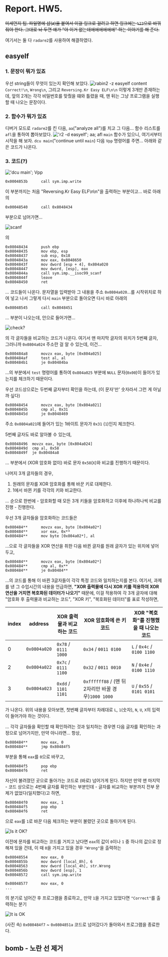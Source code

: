 # Report. HW5.

~~미세먼지 팁. 파일명에 샵(`#`)을 붙여서 이걸 링크로 걸려고 하면 링크에는 `%23`으로 바꿔줘야 한다. 그대로 놔 두면 얘가 "야 이거 없는데에에에에에에" 하는 이야기를 해 준다.~~

여기서는 둘 다 `radare2`를 사용하여 해결하였다.

## easyelf

### 1. 문장이 뭐가 있죠

우선 string들이 무엇이 있는지 확인해 보았다. ![`rabin2 -z easyelf` content](./easyelf_screenshots/easyelf_%231.png) `Correct!\n`, `Wrong\n`, 그리고 `Reversing.Kr Easy ELF\n\n` 이렇게 3개만 존재하는데, 앞의 2개는 각각 비밀번호를 맞췄을 떄와 틀렸을 때, 맨 뒤는 그냥 프로그램을 실행할 때 나오는 문장이다.

### 2. 함수가 뭐가 있죠

디버거 모드로 `radare2`를 킨 다음, `aa`("analyze all")를 치고 그 다음... 함수 리스트를 `afl`을 통하여 뽑아보았다. !['r2 -d easyelf'; aa; afl](./easyelf_screenshots/easyelf_%232.png) `main` 함수가 있으니, 여기서부터 시작을 해 보자. `dcu main`("continue until `main`) 다음 `Vpp` 명령어를 주면... 아래와 같은 코드가 나온다.

### 3. 코드(?)

!['dcu main'; Vpp](./easyelf_screenshots/easyelf_%234.png)

    0x0004853b      call sym.imp.write

이 부분까지는 처음 "Reversing.Kr Easy ELF\n\n"을 출력하는 부분이고... 바로 아래의

    0x00048540      call 0x8048434
    
부분으로 넘어가면...

![scanf](./easyelf_screenshots/easyelf_%236.png)

의

    0x08048434      push ebp
    0x08048435      mov ebp, esp
    0x08048437      sub esp, 0x18
    0x0804843a      mov eax, 0x8048650
    0x0804843f      mov dword [esp + 4], 0x804a020
    0x08048447      mov dword, [esp], eax
    0x0804844a      call sym.imp.__isoc99_scanf
    0x0804844f      leave
    0x08048450      ret
    
... 코드들이 나온다. 문자열을 입력받아 그 내용을 주소 `0x0804a020`...를 시작위치로 하여 넣고 나서 그렇게 다시 `main` 부분으로 돌아오면 다시 바로 아래의 

    0x08048545      call 0x8048451
    
... 부분이 나오는데, 안으로 들어가면...

![check?](./easyelf_screenshots/easyelf_%238.png)

의 각 글자들을 비교하는 코드가 나온다. 여기서 맨 마지막 글자의 위치가 5번째 글자, 그러니까 `0x0804a024` 주소란 걸 알 수 있는데, 이건...

    0x080484a8      movzx eax, byte [0x804a025]
    0x080484af      test al, al
    0x080484b1      je 0x80484ba
    
...의 부분에서 `test` 명령어를 통하여 `0x804a025` 부분에 `NULL` 문자(`0x00`)이 들어가 있는지를 체크하기 때문이다.

우선 코드상으로는 두번째 글자부터 확인을 하는데, (이 문자'만' 숫자라서 그런 게 아닐까 싶다)

    0x08048454      movzx eax, byte [0x804a021]
    0x0804845b      cmp al, 0x31
    0x0804845d      je 0x8048469
    
주소 `0x0804a021`에 들어가 있는 1바이트 문자가 `0x31` (`1`)인지 체크한다.

5번째 글자도 바로 알아볼 수 있는데,

    0x08048496  movzx eax, byte [0x804a024]
    0x0804849d  cmp al, 0x58
    0x0804849f  je 0x80484a8
    
... 부분에서 (XOR 암호화 없이) 바로 문자 `0x58`(`X`)와 비교를 진행하기 때문이다.

나머지 3개 글자들의 경우,

1. 원래의 문자를 XOR 암호화를 통해 바꾼 키로 대체한다.
2. 1에서 바뀐 키를 각각의 키와 비교한다.

... 순으로 한번에 - 암호화할 때 모든 3개 키들을 암호화하고 이후에 하나하나씩 비교를 진행 - 진행한다.

우선 3개 글자들을 암호화하는 코드들은

    0x080484**      movzx eax, byte [0x804a02*]
    0x080484**      xor eax, 0x**
    0x080484**      mov byte [0x804a02*], al

...으로 각 글자들을 XOR 연산을 취한 다음 바뀐 글자를 원래 글자가 있는 위치에 넣어두고,

    0x080484**      movzx eax, byte [0x804a02*]
    0x080484**      cmp al, 0x**
    0x080484**      je 0x80484**
    
...의 코드를 통해 이 바뀐 3글자들이 각각 특정 코드와 일치하는지를 본다. 여기서, 과제를 낸 그 수업시간의 내용을 언급하면, **"XOR 출력물에 다시 XOR 키를 적용하여 XOR 연산을 거치면 복호화된 데이터가 나오기"** 때문에, 이걸 적용하여 각 3개 글자에 대해 "암호화 후 출력물과 비교하는 코드", "XOR 키", "복호화된 데이터"를 표로 작성하면,

|index|address|XOR 출력물과 비교하는 코드|XOR 암호화에 쓴 키 코드|XOR "복호화"를 진행했을 때 나오는 코드|
|---|---|---|---|---|
|0|`0x0804a020`|`0x78` / `0111 1000`|`0x34` / `0011 0100`|`L` / `0x4c` / `0100 1100`|
|2|`0x0804a022`|`0x7c` / `0111 1100`|`0x32` / `0011 0010`|`N` / `0x4e` / `0100 1110`|
|3|`0x0804a023`|`0xdd` / `1101 1101`|`0xffffff88` / (맨 뒤 2자리만 바꿀 경우)`1000 1000`|`U` / `0x55` / `0101 0101`|

가 나온다. 위의 내용을 모아보면, 첫번째 글자부터 차례대로 `L`, `1`(숫자), `N`, `U`, `X`의 입력이 들어가야 하는 것이다.


... 각각 글자들을 확인할 때 확인하려는 것과 일치하는 경우엔 다음 글자를 확인하는 과정으로 넘어가지만, 만약 아니라면... 항상,

    0x080484**      mov eax, 0
    0x080484**      jmp 0x80484f5
    
부분을 통해 `eax`를 `0`으로 바꾸고,

    0x080484f5      pop ebp
    0x080484f6      ret
    
자신이 불려졌던 곳으로 돌아가는 코드로 (바로) 넘어가게 된다. 하지만 만약 맨 마지막 - 코드 상으로는 4번째 글자를 확인하는 부분인데 - 글자를 비교하는 부분까지 전부 문제가 없었다(일치했다)고 하면,

    0x080484f0      mov eax, 1
    0x080484f5      pop ebp
    0x080484f6      ret
    
으로 `eax`를 `1`로 바꾼 다음 체크하는 부분이 불렸던 곳으로 돌아가게 된다.

![Is it OK?](./easyelf_screenshots/easyelf_%239.png)

이전에 문자를 비교하는 코드를 거치고 났다면 `eax`의 값이 `0`이나 `1` 중 하나의 값으로 정해져 있을 건데, 이 때 `0`을 가지고 있을 경우 `"Wrong"`을 출력하는

    0x08048554      mov eax, 0
    0x0804855b      mov dword [local_8h], 6
    0x08048563      mov dword [local_4h], str.Wrong
    0x0804856b      mov dword [esp], 1
    0x08048572      call sym.imp.write
    
    0x08048577      mov eax, 0
    ...
    
의 분기로 넘어간 후 프로그램을 종료하고,, 만약 `1`을 가지고 있었다면 `"Correct"`를 출력하는 분기

![It is OK](./easyelf_screenshots/easyelf_%2310.png)

(사진 속) `0x080484f7` ~ `0x0804851a` 코드로 넘어갔다가 돌아와서 프로그램을 종료한다.

## bomb - 노란 선 제거


